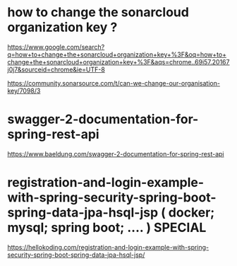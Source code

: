 
# how to change the sonarcloud organization key ?

https://www.google.com/search?q=how+to+change+the+sonarcloud+organization+key+%3F&oq=how+to+change+the+sonarcloud+organization+key+%3F&aqs=chrome..69i57.20167j0j7&sourceid=chrome&ie=UTF-8

https://community.sonarsource.com/t/can-we-change-our-organisation-key/7098/3

# swagger-2-documentation-for-spring-rest-api

https://www.baeldung.com/swagger-2-documentation-for-spring-rest-api

# registration-and-login-example-with-spring-security-spring-boot-spring-data-jpa-hsql-jsp ( docker; mysql; spring boot; .... ) SPECIAL

https://hellokoding.com/registration-and-login-example-with-spring-security-spring-boot-spring-data-jpa-hsql-jsp/
